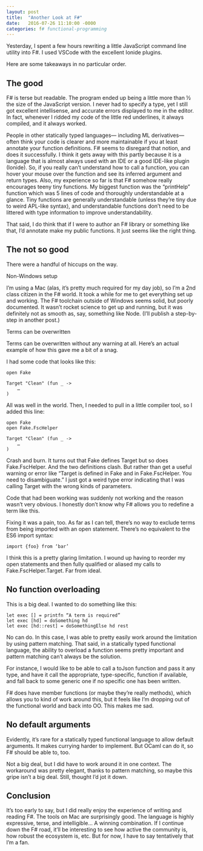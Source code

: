 ```yaml
---
layout: post
title:  "Another Look at F#"
date:   2016-07-26 11:10:00 -0000
categories: f# functional-programming
---
```


Yesterday, I spent a few hours rewriting a little JavaScript command line utility into F#. I used VSCode with the excellent Ionide plugins.

Here are some takeaways in no particular order.

## The good

F# is terse but readable. The program ended up being a little more than ½ the size of the JavaScript version. I never had to specify a type, yet I still got excellent intellisense, and accurate errors displayed to me in the editor. In fact, whenever I ridded my code of the little red underlines, it always compiled, and it always worked.

People in other statically typed languages— including ML derivatives— often think your code is clearer and more maintainable if you at least annotate your function definitions. F# seems to disregard that notion, and does it successfully. I think it gets away with this partly because it is a language that is almost always used with an IDE or a good IDE-like plugin (Ionide). So, if you really can’t understand how to call a function, you can hover your mouse over the function and see its inferred argument and return types. Also, my experience so far is that F# somehow really encourages teeny tiny functions. My biggest function was the “printHelp” function which was 5 lines of code and thoroughly understandable at a glance. Tiny functions are generally understandable (unless they’re tiny due to weird APL-like syntax), and understandable functions don’t need to be littered with type information to improve understandability.

That said, I do think that if I were to author an F# library or something like that, I’d annotate make my public functions. It just seems like the right thing.

## The not so good

There were a handful of hiccups on the way.

Non-Windows setup

I’m using a Mac (alas, it’s pretty much required for my day job), so I’m a 2nd class citizen in the F# world. It took a while for me to get everything set up and working. The F# toolchain outside of Windows seems solid, but poorly documented. It wasn’t rocket science to get up and running, but it was definitely not as smooth as, say, something like Node. (I’ll publish a step-by-step in another post.)

Terms can be overwritten

Terms can be overwritten without any warning at all. Here’s an actual example of how this gave me a bit of a snag.

I had some code that looks like this:

```f#
open Fake

Target "Clean" (fun _ ->
    …
)
```

All was well in the world. Then, I needed to pull in a little compiler tool, so I added this line:

```F#
open Fake
open Fake.FscHelper

Target "Clean" (fun _ ->
    …
)
```

Crash and burn. It turns out that Fake defines Target but so does Fake.FscHelper. And the two definitions clash. But rather than get a useful warning or error like “Target is defined in Fake and in Fake.FscHelper. You need to disambiguate.” I just got a weird type error indicating that I was calling Target with the wrong kinds of parameters.

Code that had been working was suddenly not working and the reason wasn’t very obvious. I honestly don’t know why F# allows you to redefine a term like this.

Fixing it was a pain, too. As far as I can tell, there’s no way to exclude terms from being imported with an open statement. There’s no equivalent to the ES6 import syntax:

```f#
import {foo} from ‘bar’
```

I think this is a pretty glaring limitation. I wound up having to reorder my open statements and then fully qualified or aliased my calls to Fake.FscHelper.Target. Far from ideal.

## No function overloading

This is a big deal. I wanted to do something like this:

```f#
let exec [] = printfn “A term is required”
let exec [hd] = doSomething hd
let exec [hd::rest] = doSomethingElse hd rest
```

No can do. In this case, I was able to pretty easily work around the limitation by using pattern matching. That said, in a statically typed functional language, the ability to overload a function seems pretty important and pattern matching can’t always be the solution.

For instance, I would like to be able to call a toJson function and pass it any type, and have it call the appropriate, type-specific, function if available, and fall back to some generic one if no specific one has been written.

F# does have member functions (or maybe they’re really methods), which allows you to kind of work around this, but it feels like I’m dropping out of the functional world and back into OO. This makes me sad.

## No default arguments

Evidently, it’s rare for a statically typed functional language to allow default arguments. It makes currying harder to implement. But OCaml can do it, so F# should be able to, too.

Not a big deal, but I did have to work around it in one context. The workaround was pretty elegant, thanks to pattern matching, so maybe this gripe isn’t a big deal. Still, thought I’d jot it down.

## Conclusion

It’s too early to say, but I did really enjoy the experience of writing and reading F#. The tools on Mac are surprisingly good. The language is highly expressive, terse, and intelligible… A winning combination. If I continue down the F# road, it’ll be interesting to see how active the community is, how robust the ecosystem is, etc. But for now, I have to say tentatively that I’m a fan.
